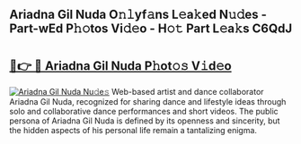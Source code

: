 ## Ariadna Gil Nuda O𝚗𝚕yf𝚊ns L𝚎a𝚔ed N𝚞𝚍es - Part-wEd P𝚑𝚘tos Vi𝚍𝚎o - H𝚘𝚝 Part L𝚎a𝚔s C6QdJ

# <h2><a href="http://kff6elg.oniu.top/?m=Ariadna+Gil+Nuda">🔗👉 🔴 Ariadna Gil Nuda P𝚑ot𝚘𝚜 V𝚒d𝚎o</a></h2>

[![Ariadna Gil Nuda Nu𝚍e𝚜](https://i.imgur.com/0qMVB7G.gif)](http://kff6elg.oniu.top/?m=Ariadna+Gil+Nuda)
Web-based artist and dance collaborator Ariadna Gil Nuda, recognized for sharing dance and lifestyle ideas through solo and collaborative dance performances and short videos. The public persona of Ariadna Gil Nuda is defined by its openness and sincerity, but the hidden aspects of his personal life remain a tantalizing enigma.  
